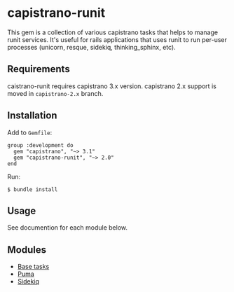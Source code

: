 # capistrano-runit

This gem is a collection of various capistrano tasks that helps to manage runit services. It's useful for rails applications that uses runit to run per-user processes (unicorn, resque, sidekiq, thinking_sphinx, etc).

## Requirements

caistrano-runit requires capistrano 3.x version.
capistrano 2.x support is moved in `capistrano-2.x` branch.

## Installation

Add to `Gemfile`:
```
group :development do
  gem "capistrano", "~> 3.1"
  gem "capistrano-runit", "~> 2.0"
end
```

Run:
```
$ bundle install
```

## Usage

See documention for each module below.

## Modules

* [Base tasks](/lib/capistrano/runit/README.md)
* [Puma](/lib/capistrano/puma/README.md)
* [Sidekiq](/lib/capistrano/sidekiq/README.md)
